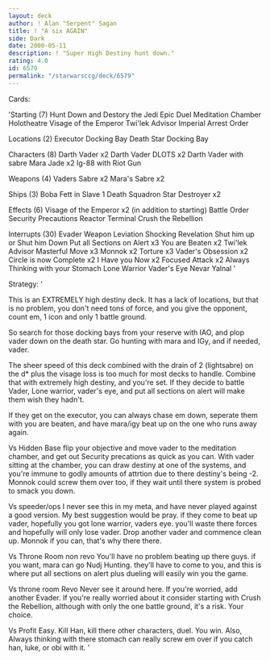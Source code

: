```yaml
---
layout: deck
author: ! Alan "Serpent" Sagan
title: ! "A six AGAIN"
side: Dark
date: 2000-05-11
description: ! "Super High Destiny hunt down."
rating: 4.0
id: 6579
permalink: "/starwarsccg/deck/6579"
---
```

Cards: 

'Starting (7)
Hunt Down and Destory the Jedi
Epic Duel
Meditation Chamber
Holotheatre
Visage of the Emperor
Twi'lek Advisor
Imperial Arrest Order

Locations (2)
Executor Docking Bay
Death Star Docking Bay

Characters (8)
Darth Vader x2
Darth Vader DLOTS x2
Darth Vader with sabre
Mara Jade x2
Ig-88 with Riot Gun

Weapons (4)
Vaders Sabre x2
Mara's Sabre x2

Ships (3)
Boba Fett in Slave 1
Death Squadron Star Destroyer x2

Effects (6)
Visage of the Emperor x2 (in addition to starting)
Battle Order
Security Precautions
Reactor Terminal
Crush the Rebellion

Interrupts (30)
Evader
Weapon Leviation
Shocking Revelation
Shut him up or Shut him Down
Put all Sections on Alert x3
You are Beaten x2
Twi'lek Advisor
Masterful Move x3
Monnok x2
Torture x3
Vader's Obsession x2
Circle is now Complete x2
I Have you Now x2
Focused Attack x2
Always Thinking with your Stomach
Lone Warrior
Vader's Eye
Nevar Yalnal '

Strategy: '

This is an EXTREMELY high destiny deck.  It has
a lack of locations, but that is no problem, you
don't need tons of force, and you give the opponent,
count em, 1 icon and only 1 battle ground.

So search for those docking bays from your reserve
with IAO, and plop vader down on the death star.
Go hunting with mara and IGy, and if needed,
vader.

The sheer speed of this deck combined with the
drain of 2 (lightsabre) on the d* plus the visage
loss is too much for most decks to handle.  Combine
that with extremely high destiny, and you're set.
If they decide to battle Vader, Lone warrior,
vader's eye, and put all sections on alert will
make them wish they hadn't.

If they get on the executor, you can always chase
em down, seperate them with you are beaten, and
have mara/igy beat up on the one who runs away again.

Vs Hidden Base
flip your objective and move vader to the meditation
chamber, and get out Security precations as quick
as you can.  With vader sitting at the chamber,
you can draw destiny at one of the systems, and
you're immune to godly amounts of attrtion due to
there destiny's being -2.  Monnok could screw
them over too, if they wait until there system
is probed to smack you down.

Vs speeder/ops
I never see this in my meta, and have never played
against a good version.  My best suggestion would be pray.
if they come to beat up vader, hopefully you got
lone warrior, vaders eye.  you'll waste there forces
and hopefully will only lose vader.  Drop another
vader and commence clean up.  Monnok if you can,
that's why there there.

Vs Throne Room non revo
You'll have no problem beating up there guys.
if you want, mara can go Nudj Hunting.	they'll
have to come to you, and this is where put all
sections on alert plus dueling will easily win
you the game.

Vs throne room Revo
Never see it around here.  If you're worried,
add another Evader.  If you're really worried
about it consider starting with Crush the Rebellion,
although with only the one battle ground, it's
a risk.  Your choice.

Vs Profit
Easy.  Kill Han, kill there other characters,
duel.  You win.  Also, Always thinking with there stomach
can really screw em over if you catch han, luke,
or obi with it. '
